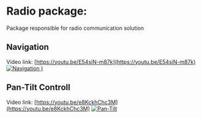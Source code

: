 # Radio package:
Package responsible for radio communication solution

## Navigation 
Video link: [https://youtu.be/E54siN-m87k](https://youtu.be/E54siN-m87k)
[![Navigation](https://github.com/AndreCid/Radio-JINT/assets/44469467/049f632b-1af6-4b24-a0b3-2043b97e72f4)
)](https://youtu.be/e8KckhChc3M)

## Pan-Tilt Controll
Video link: [https://youtu.be/e8KckhChc3M](https://youtu.be/e8KckhChc3M)
[![Pan-Tilt](https://github.com/AndreCid/Radio-JINT/assets/44469467/7551ca69-6414-45a3-a52a-5a74a5e51eda)](https://youtu.be/e8KckhChc3M)


